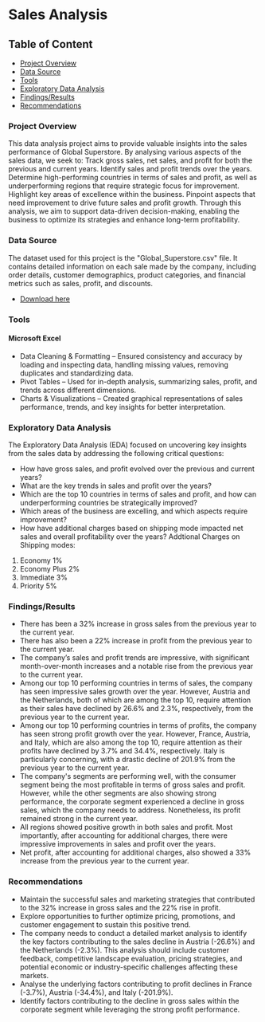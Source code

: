 # Sales Analysis

## Table of Content

- [Project Overview](#Project-Overview)
- [ Data Source](#Data-Source)
- [Tools](#Tools)
- [Exploratory Data Analysis](#Exploratory-Data-Analysis)
- [Findings/Results](#Findings/Results)
- [Recommendations](#Recommendations)

### Project Overview

 This data analysis project aims to provide valuable insights into the sales performance of Global Superstore. By analysing various aspects of the sales data, we seek to:
Track gross sales, net sales, and profit for both the previous and current years.
Identify sales and profit trends over the years.
Determine high-performing countries in terms of sales and profit, as well as underperforming regions that require strategic focus for improvement.
Highlight key areas of excellence within the business.
Pinpoint aspects that need improvement to drive future sales and profit growth.
Through this analysis, we aim to support data-driven decision-making, enabling the business to optimize its strategies and enhance long-term profitability.

### Data Source

The dataset used for this project is the "Global_Superstore.csv" file. It contains detailed information on each sale made by the company, including order details, customer demographics, product categories, and financial metrics such as sales, profit, and discounts.
- [Download here](https://github.com/yiadomboakye/Performance-Tracking-Dashboard_Excel/blob/main/Global_Superstore(CSV)%20(version%201).xl)

### Tools
#### Microsoft Excel
- Data Cleaning & Formatting – Ensured consistency and accuracy by loading and inspecting data, handling missing values, removing duplicates and standardizing data.
- Pivot Tables – Used for in-depth analysis, summarizing sales, profit, and trends across different dimensions.
- Charts & Visualizations – Created graphical representations of sales performance, trends, and key insights for better interpretation.

### Exploratory Data Analysis
The Exploratory Data Analysis (EDA) focused on uncovering key insights from the sales data by addressing the following critical questions:
-	How have gross sales, and profit evolved over the previous and current years?
-	What are the key trends in sales and profit over the years?
-	Which are the top 10 countries in terms of sales and profit, and how can underperforming countries be strategically improved?
-	Which areas of the business are excelling, and which aspects require improvement?
-	How have additional charges based on shipping mode impacted net sales and overall profitability over the years?
  Addtional Charges on Shipping modes:
  1. 	Economy	1%
  2. 	Economy Plus 2%
  3. Immediate	3%
  4. Priority	5%

### Findings/Results
- There has been a 32% increase in gross sales from the previous year to the current year.
- There has also been a 22% increase in profit from the previous year to the current year.
- The company’s sales and profit trends are impressive, with significant month-over-month increases and a notable rise from the previous year to the current year.
- Among our top 10 performing countries in terms of sales, the company has seen impressive sales growth over the year. However, Austria and the Netherlands, both of which are among the top 10, require attention as their sales have declined by 26.6% and 2.3%, respectively, from the previous year to the current year.
- Among our top 10 performing countries in terms of profits, the company has seen strong profit growth over the year. However, France, Austria, and Italy, which are also among the top 10, require attention as their profits have declined by 3.7% and 34.4%, respectively. Italy is particularly concerning, with a drastic decline of 201.9% from the previous year to the current year.
- The company's segments are performing well, with the consumer segment being the most profitable in terms of gross sales and profit. However, while the other segments are also showing strong performance, the corporate segment experienced a decline in gross sales, which the company needs to address. Nonetheless, its profit remained strong in the current year.
- All regions showed positive growth in both sales and profit. Most importantly, after accounting for additional charges, there were impressive improvements in sales and profit over the years.
- Net profit, after accounting for additional charges, also showed a 33% increase from the previous year to the current year.

### Recommendations
- Maintain the successful sales and marketing strategies that contributed to the 32% increase in gross sales and the 22% rise in profit.
- Explore opportunities to further optimize pricing, promotions, and customer engagement to sustain this positive trend.
- The company needs to conduct a detailed market analysis to identify the key factors contributing to the sales decline in Austria (-26.6%) and the Netherlands (-2.3%). This analysis should include customer feedback, competitive landscape evaluation, pricing strategies, and potential economic or industry-specific challenges affecting these markets.
- Analyse the underlying factors contributing to profit declines in France (-3.7%), Austria (-34.4%), and Italy (-201.9%).
- Identify factors contributing to the decline in gross sales within the corporate segment while leveraging the strong profit performance.
 

